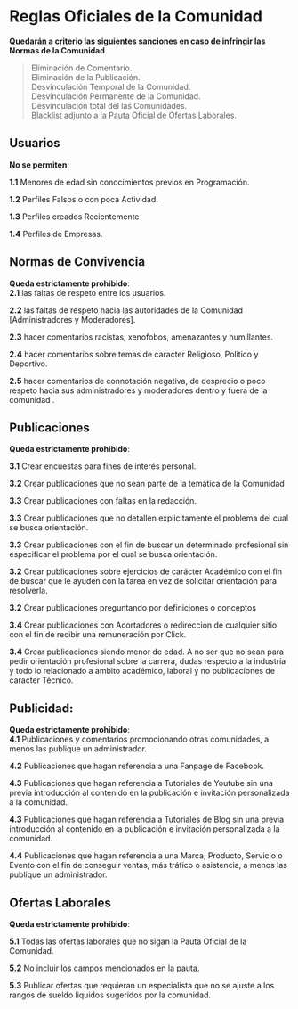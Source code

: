 # Reglas Oficiales de la Comunidad

**Quedarán a criterio las siguientes sanciones en caso de infringir las Normas de la Comunidad** 

> Eliminación de Comentario.                                                                                                   
> Eliminación de la Publicación.                                                                                                   
> Desvinculación Temporal de la Comunidad.                                                                                                   
> Desvinculación Permanente de la Comunidad.                                                                                                   
> Desvinculación total del las Comunidades.                                                                                                  
> Blacklist adjunto a la Pauta Oficial de Ofertas Laborales.                                                                                                  


**Usuarios**
---- 

**No se permiten**:   

**1.1** Menores de edad sin conocimientos previos en Programación.

**1.2** Perfiles Falsos o con poca Actividad.

**1.3** Perfiles creados Recientemente

**1.4** Perfiles de Empresas.


**Normas de Convivencia**
---- 

**Queda estrictamente prohibido**:                                                                                                                                                                               
**2.1** las faltas de respeto entre los usuarios.

**2.2** las faltas de respeto hacia las autoridades de la Comunidad [Administradores y Moderadores].

**2.3** hacer comentarios racistas, xenofobos, amenazantes y humillantes.

**2.4** hacer comentarios sobre temas de caracter Religioso, Politico y Deportivo.

**2.5** hacer comentarios de connotación negativa, de desprecio o poco respeto hacia sus administradores y moderadores dentro y fuera de la comunidad .

**Publicaciones**
---- 

**Queda estrictamente prohibido**:                                                                                                                                                                               

**3.1** Crear encuestas para fines de interés personal.

**3.2** Crear publicaciones que no sean parte de la temática de la Comunidad

**3.3** Crear publicaciones con faltas en la redacción.

**3.3** Crear publicaciones que no detallen explicitamente el problema del cual se busca orientación.

**3.3** Crear publicaciones con el fin de buscar un determinado profesional sin especificar el problema por el cual se busca orientación.

**3.2** Crear publicaciones sobre ejercicios de carácter Académico con el fin de buscar que le ayuden con la tarea en vez de solicitar orientación para resolverla.

**3.2** Crear publicaciones preguntando por definiciones o conceptos  

**3.4** Crear publicaciones con Acortadores o redireccion de cualquier sitio con el fin de recibir una remuneración por Click.

**3.4** Crear publicaciones siendo menor de edad. A no ser que no sean para pedir orientación profesional sobre la carrera, dudas respecto a la industria y todo lo relacionado a ambito académico, laboral y no publicaciones de caracter Técnico.


**Publicidad**:
---- 

**Queda estrictamente prohibido**:                                                                                                                                 
**4.1** Publicaciones y comentarios promocionando otras comunidades, a menos las publique un administrador.

**4.2** Publicaciones que hagan referencia a una Fanpage de Facebook.

**4.3** Publicaciones que hagan referencia a Tutoriales de Youtube sin una previa introducción al contenido en la publicación e invitación personalizada a la comunidad.

**4.3** Publicaciones que hagan referencia a Tutoriales de Blog sin una previa introducción al contenido en la publicación e invitación personalizada a la comunidad.

**4.4** Publicaciones que hagan referencia a una Marca, Producto, Servicio o Evento con el fin de conseguir ventas, más tráfico o asistencia, a menos las publique un administrador.



**Ofertas Laborales**
---- 

**Queda estrictamente prohibido**:   

**5.1** Todas las ofertas laborales que no sigan la Pauta Oficial de la Comunidad.

**5.2** No incluir los campos mencionados en la pauta.

**5.3** Publicar ofertas que requieran un especialista que no se ajuste a los rangos de sueldo liquidos sugeridos por la comunidad.
